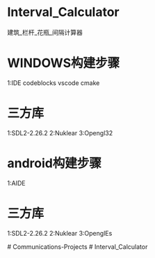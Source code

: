 # Interval_Calculator
建筑_栏杆_花瓶_间隔计算器


# WINDOWS构建步骤
1:IDE codeblocks  vscode  cmake

# 三方库
1:SDL2-2.26.2
2:Nuklear
3:Opengl32

# android构建步骤
1:AIDE
# 三方库
1:SDL2-2.26.2
2:Nuklear
3:OpenglEs

#   C o m m u n i c a t i o n s - P r o j e c t s  
 #   I n t e r v a l _ C a l c u l a t o r  
 